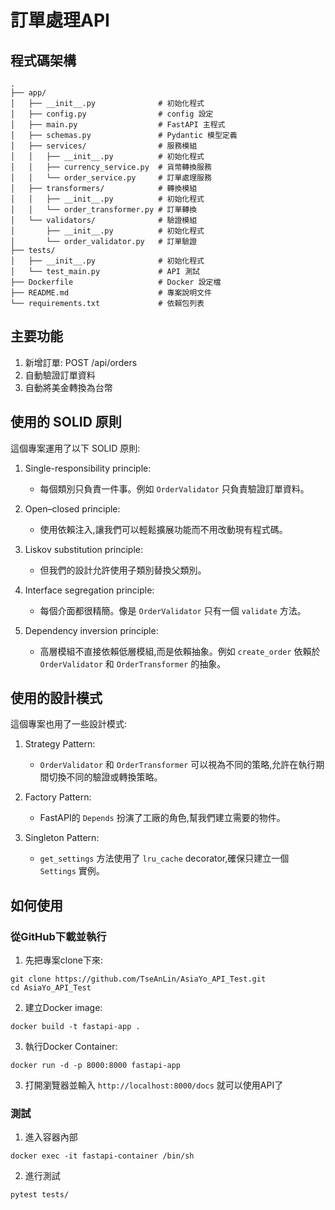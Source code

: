 # 訂單處理API

## 程式碼架構

```plaintext
.
├── app/
│   ├── __init__.py              # 初始化程式
│   ├── config.py                # config 設定
│   ├── main.py                  # FastAPI 主程式
│   ├── schemas.py               # Pydantic 模型定義
│   ├── services/                # 服務模組
│   │   ├── __init__.py          # 初始化程式
│   │   ├── currency_service.py  # 貨幣轉換服務
│   │   └── order_service.py     # 訂單處理服務
│   ├── transformers/            # 轉換模組
│   │   ├── __init__.py          # 初始化程式
│   │   └── order_transformer.py # 訂單轉換
│   └── validators/              # 驗證模組
│       ├── __init__.py          # 初始化程式
│       └── order_validator.py   # 訂單驗證
├── tests/
│   ├── __init__.py              # 初始化程式
│   └── test_main.py             # API 測試
├── Dockerfile                   # Docker 設定檔
├── README.md                    # 專案說明文件
└── requirements.txt             # 依賴包列表

```

## 主要功能

1. 新增訂單: POST /api/orders
2. 自動驗證訂單資料
3. 自動將美金轉換為台幣


## 使用的 SOLID 原則

這個專案運用了以下 SOLID 原則:

1. Single-responsibility principle:
   - 每個類別只負責一件事。例如 `OrderValidator` 只負責驗證訂單資料。

2. Open–closed principle:
   - 使用依賴注入,讓我們可以輕鬆擴展功能而不用改動現有程式碼。

3. Liskov substitution principle:
   - 但我們的設計允許使用子類別替換父類別。

4. Interface segregation principle:
   - 每個介面都很精簡。像是 `OrderValidator` 只有一個 `validate` 方法。

5. Dependency inversion principle:
   - 高層模組不直接依賴低層模組,而是依賴抽象。例如 `create_order` 依賴於 `OrderValidator` 和 `OrderTransformer` 的抽象。

## 使用的設計模式

這個專案也用了一些設計模式:

1. Strategy Pattern:
   - `OrderValidator` 和 `OrderTransformer` 可以視為不同的策略,允許在執行期間切換不同的驗證或轉換策略。

2. Factory Pattern:
   - FastAPI的 `Depends` 扮演了工廠的角色,幫我們建立需要的物件。

3. Singleton Pattern:
   - `get_settings` 方法使用了 `lru_cache` decorator,確保只建立一個 `Settings` 實例。


## 如何使用

### 從GitHub下載並執行

1. 先把專案clone下來:
```
git clone https://github.com/TseAnLin/AsiaYo_API_Test.git
cd AsiaYo_API_Test
```

2. 建立Docker image:
```
docker build -t fastapi-app .
```

3. 執行Docker Container:
```
docker run -d -p 8000:8000 fastapi-app
```

3. 打開瀏覽器並輸入 `http://localhost:8000/docs` 就可以使用API了


### 測試

1. 進入容器內部
```
docker exec -it fastapi-container /bin/sh
```

2. 進行測試
```
pytest tests/
```